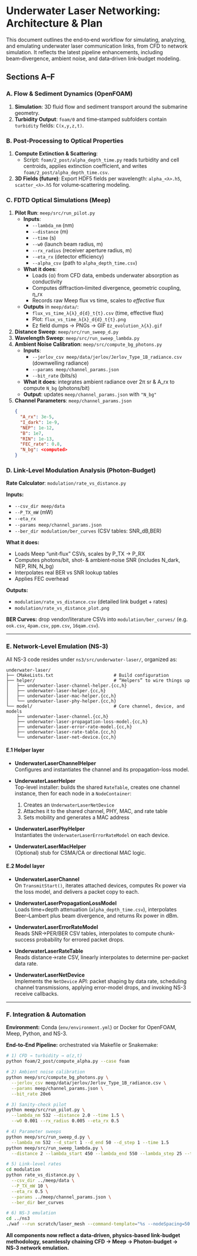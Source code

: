 # Underwater Laser Networking: Architecture & Plan

This document outlines the end‑to‑end workflow for simulating, analyzing, and emulating underwater laser communication links, from CFD to network simulation. It reflects the latest pipeline enhancements, including beam‑divergence, ambient noise, and data‑driven link‑budget modeling.

## Sections A–F

### A. Flow & Sediment Dynamics (OpenFOAM)

1. **Simulation**: 3D fluid flow and sediment transport around the submarine geometry.  
2. **Turbidity Output**: `foam/0` and time‑stamped subfolders contain `turbidity` fields: `C(x,y,z,t)`.

### B. Post‑Processing to Optical Properties

1. **Compute Extinction & Scattering**:  
   - Script: `foam/2_post/alpha_depth_time.py` reads turbidity and cell centroids, applies extinction coefficient, and writes `foam/2_post/alpha_depth_time.csv`.  
2. **3D Fields (future)**: Export HDF5 fields per wavelength: `alpha_<λ>.h5`, `scatter_<λ>.h5` for volume‑scattering modeling.

### C. FDTD Optical Simulations (Meep)

1. **Pilot Run**: `meep/src/run_pilot.py`  
   - **Inputs**:  
     - `--lambda_nm` (nm)  
     - `--distance` (m)  
     - `--time` (s)  
     - `--w0` (launch beam radius, m)  
     - `--rx_radius` (receiver aperture radius, m)  
     - `--eta_rx` (detector efficiency)  
     - `--alpha_csv` (path to `alpha_depth_time.csv`)  
   - **What it does**:  
     - Loads ⟨α⟩ from CFD data, embeds underwater absorption as conductivity  
     - Computes diffraction‑limited divergence, geometric coupling, η_rx  
     - Records raw Meep flux vs time, scales to _effective_ flux  
   - **Outputs** in `meep/data/`:  
     - `flux_vs_time_λ{λ}_d{d}_t{t}.csv` (time, effective flux)  
     - Plot: `flux_vs_time_λ{λ}_d{d}_t{t}.png`  
     - Ez field dumps → PNGs → GIF `Ez_evolution_λ{λ}.gif`  
2. **Distance Sweep**: `meep/src/run_sweep_d.py`  
3. **Wavelength Sweep**: `meep/src/run_sweep_lambda.py`  
4. **Ambient Noise Calibration**: `meep/src/compute_bg_photons.py`  
   - **Inputs**:  
     - `--jerlov_csv meep/data/jerlov/Jerlov_Type_1B_radiance.csv` (downwelling radiance)  
     - `--params meep/channel_params.json`  
     - `--bit_rate` (bits/s)  
   - **What it does**: integrates ambient radiance over 2π sr & A_rx to compute `N_bg` (photons/bit)  
   - **Output**: updates `meep/channel_params.json` with `"N_bg"`  
5. **Channel Parameters**: `meep/channel_params.json`  
   ```json
   {
     "A_rx": 3e-5,
     "I_dark": 1e-9,
     "NEP": 1e-12,
     "B": 1e7,
     "RIN": 1e-13,
     "FEC_rate": 0.8,
     "N_bg": <computed>
   }
   ```

### D. Link‑Level Modulation Analysis (Photon‑Budget)

**Rate Calculator**: `modulation/rate_vs_distance.py`

**Inputs:**
- `--csv_dir meep/data`
- `--P_TX_mW` (mW)
- `--eta_rx`
- `--params meep/channel_params.json`
- `--ber_dir modulation/ber_curves` (CSV tables: SNR_dB,BER)

**What it does:**
- Loads Meep “unit‑flux” CSVs, scales by P_TX → P_RX  
- Computes photons/bit, shot‑ & ambient‑noise SNR (includes N_dark, NEP, RIN, N_bg)  
- Interpolates real BER vs SNR lookup tables  
- Applies FEC overhead

**Outputs:**
- `modulation/rate_vs_distance.csv` (detailed link budget + rates)
- `modulation/rate_vs_distance_plot.png`

**BER Curves:** drop vendor/literature CSVs into `modulation/ber_curves/` (e.g. `ook.csv`, `4pam.csv`, `ppm.csv`, `16qam.csv`).

---

### E. Network‑Level Emulation (NS‑3)

All NS-3 code resides under `ns3/src/underwater-laser/`, organized as:

```
underwater-laser/
├── CMakeLists.txt                       # Build configuration
├── helper/                              # “Helpers” to wire things up
│   ├── underwater-laser-channel-helper.{cc,h}
│   ├── underwater-laser-helper.{cc,h}
│   ├── underwater-laser-mac-helper.{cc,h}
│   └── underwater-laser-phy-helper.{cc,h}
└── model/                               # Core channel, device, and models
    ├── underwater-laser-channel.{cc,h}
    ├── underwater-laser-propagation-loss-model.{cc,h}
    ├── underwater-laser-error-rate-model.{cc,h}
    ├── underwater-laser-rate-table.{cc,h}
    └── underwater-laser-net-device.{cc,h}
```

#### E.1 Helper layer

- **UnderwaterLaserChannelHelper**  
  Configures and instantiates the channel and its propagation-loss model.

- **UnderwaterLaserHelper**  
  Top-level installer: builds the shared `RateTable`, creates one channel instance, then for each node in a `NodeContainer`:
  1. Creates an `UnderwaterLaserNetDevice`  
  2. Attaches it to the shared channel, PHY, MAC, and rate table  
  3. Sets mobility and generates a MAC address

- **UnderwaterLaserPhyHelper**  
  Instantiates the `UnderwaterLaserErrorRateModel` on each device.

- **UnderwaterLaserMacHelper**  
  (Optional) stub for CSMA/CA or directional MAC logic.

#### E.2 Model layer

- **UnderwaterLaserChannel**  
  On `TransmitStart()`, iterates attached devices, computes Rx power via the loss model, and delivers a packet copy to each.

- **UnderwaterLaserPropagationLossModel**  
  Loads time+depth attenuation (`alpha_depth_time.csv`), interpolates Beer–Lambert plus beam divergence, and returns Rx power in dBm.

- **UnderwaterLaserErrorRateModel**  
  Reads SNR→PER/BER CSV tables, interpolates to compute chunk-success probability for errored packet drops.

- **UnderwaterLaserRateTable**  
  Reads distance→rate CSV, linearly interpolates to determine per-packet data rate.

- **UnderwaterLaserNetDevice**  
  Implements the `NetDevice` API: packet shaping by data rate, scheduling channel transmissions, applying error-model drops, and invoking NS-3 receive callbacks.

---

### F. Integration & Automation

**Environment:** Conda (`env/environment.yml`) or Docker for OpenFOAM, Meep, Python, and NS-3.

**End‑to‑End Pipeline:** orchestrated via Makefile or Snakemake:

```bash
# 1) CFD → turbidity → α(z,t)
python foam/2_post/compute_alpha.py --case foam

# 2) Ambient noise calibration
python meep/src/compute_bg_photons.py \
  --jerlov_csv meep/data/jerlov/Jerlov_Type_1B_radiance.csv \
  --params meep/channel_params.json \
  --bit_rate 20e6

# 3) Sanity‑check pilot
python meep/src/run_pilot.py \
  --lambda_nm 532 --distance 2.0 --time 1.5 \
  --w0 0.001 --rx_radius 0.005 --eta_rx 0.5

# 4) Parameter sweeps
python meep/src/run_sweep_d.py \
  --lambda_nm 532 --d_start 1 --d_end 50 --d_step 1 --time 1.5
python meep/src/run_sweep_lambda.py \
  --distance 2 --lambda_start 450 --lambda_end 550 --lambda_step 25 --time 1.5

# 5) Link‑level rates
cd modulation
python rate_vs_distance.py \
  --csv_dir ../meep/data \
  --P_TX_mW 10 \
  --eta_rx 0.5 \
  --params ../meep/channel_params.json \
  --ber_dir ber_curves

# 6) NS‑3 emulation
cd ../ns3
./waf --run scratch/laser_mesh --command-template="%s --nodeSpacing=50 --attachErrorModel=true --simTime=30"
```

**All components now reflect a data‑driven, physics‑based link‑budget methodology, seamlessly chaining CFD → Meep → Photon‑budget → NS‑3 network emulation.**

